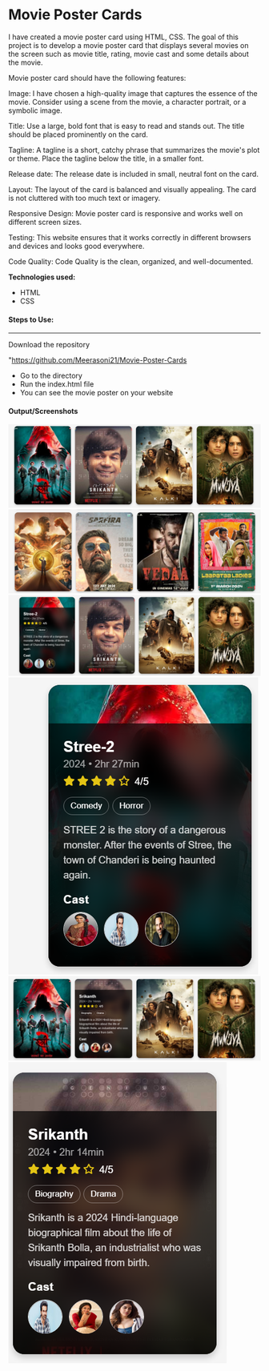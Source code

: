 # Movie Poster Cards
I have created a movie poster card using HTML, CSS. The goal of this project is to develop a movie poster card that displays several movies on the screen such as movie title, rating, movie cast and some details about the movie.

Movie poster card should have the following features:

Image: I have chosen a high-quality image that captures the    essence of the movie. Consider using a scene from the movie, a character portrait, or a symbolic image.

Title: Use a large, bold font that is easy to read and stands out. The title should be placed prominently on the card.

Tagline: A tagline is a short, catchy phrase that summarizes the movie's plot or theme. Place the tagline below the title, in a smaller font.

Release date: The release date is included in small, neutral font on the card.

Layout: The layout of the card is balanced and visually appealing. The card is not cluttered with too much text or imagery.

Responsive Design:  Movie poster card is responsive and works well on different screen sizes.

Testing: This website ensures that it works correctly in different browsers and devices and looks good everywhere.

Code Quality: Code Quality is the clean, organized, and well-documented.


**Technologies used:**

- HTML
- CSS

#### Steps to Use:
---

Download the repository

"https://github.com/Meerasoni21/Movie-Poster-Cards

- Go to the directory
- Run the index.html file
- You can see the movie poster on your website

#### Output/Screenshots

![movie-poster-card](https://github.com/Meerasoni21/Movie-Poster-Cards/blob/main/movie.png)
![movie-poster-card](https://github.com/Meerasoni21/Movie-Poster-Cards/blob/main/movie1.png)
![movie-poster-card](https://github.com/Meerasoni21/Movie-Poster-Cards/blob/main/movie2.png)
![movie-poster-card](https://github.com/Meerasoni21/Movie-Poster-Cards/blob/main/movie3.png)
![movie-poster-card](https://github.com/Meerasoni21/Movie-Poster-Cards/blob/main/movie4.png)
![movie-poster-card](https://github.com/Meerasoni21/Movie-Poster-Cards/blob/main/movie5.png)
